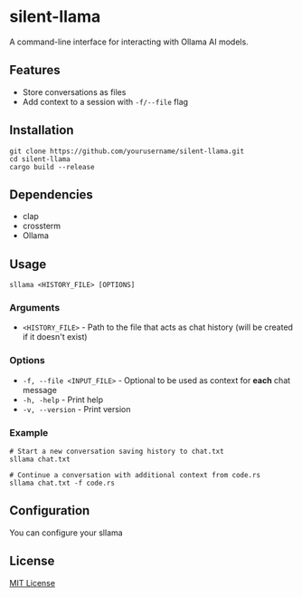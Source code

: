 # silent-llama
A command-line interface for interacting with Ollama AI models.

## Features
- Store conversations as files
- Add context to a session with `-f/--file` flag

## Installation
```shell
git clone https://github.com/yourusername/silent-llama.git
cd silent-llama
cargo build --release
```

## Dependencies
- clap
- crossterm
- Ollama

## Usage
```shell
sllama <HISTORY_FILE> [OPTIONS]
```

### Arguments
- `<HISTORY_FILE>` - Path to the file that acts as chat history (will be created if it doesn't exist)

### Options
- `-f, --file <INPUT_FILE>` - Optional to be used as context for **each** chat message
- `-h, -help` - Print help
- `-v, --version` - Print version

### Example
```shell
# Start a new conversation saving history to chat.txt
sllama chat.txt

# Continue a conversation with additional context from code.rs
sllama chat.txt -f code.rs
```

## Configuration
You can configure your sllama

## License
[MIT License](LICENSE)
